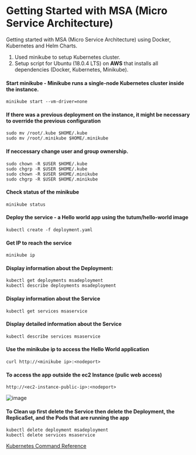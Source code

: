 # Getting Started with MSA (Micro Service Architecture)
Getting started with MSA (Micro Service Architecture) using Docker, Kubernetes and Helm Charts.
1. Used minikube to setup Kubernetes cluster.
2. Setup script for Ubuntu (18.0.4 LTS) on **AWS** that installs all dependencies (Docker, Kubernetes, Minikube).


#### Start minikube - Minikube runs a single-node Kubernetes cluster inside the instance.
`minikube start --vm-driver=none`

#### If there was a previous deployment on the instance, it might be necessary to override the previous configuration
`sudo mv /root/.kube $HOME/.kube`  
`sudo mv /root/.minikube $HOME/.minikube`

#### If neccessary change user and group ownership.
```
sudo chown -R $USER $HOME/.kube
sudo chgrp -R $USER $HOME/.kube
sudo chown -R $USER $HOME/.minikube
sudo chgrp -R $USER $HOME/.minikube
```

#### Check status of the minikube
`minikube status`

#### Deploy the service - a Hello world app using the tutum/hello-world image
`kubectl create -f deployment.yaml`

#### Get IP to reach the service
`minikube ip`


#### Display information about the Deployment:
```
kubectl get deployments msadeployment
kubectl describe deployments msadeployment
```

#### Display information about the Service
`kubectl get services msaservice`


#### Display detailed information about the Service
`kubectl describe services msaservice`


#### Use the minikube ip to access the Hello World application
`curl http://<minikube ip>:<nodeport>`

#### To access the app outside the ec2 Instance (pulic web access)
`http://<ec2-instance-public-ip>:<nodeport>`

![image](https://user-images.githubusercontent.com/7978704/51094488-1dca8400-1773-11e9-867d-f8743bbdcb43.png)


#### To Clean up first delete the Service then delete the Deployment, the ReplicaSet, and the Pods that are running the app
```
kubectl delete deployment msadeployment
kubectl delete services msaservice
```


[Kubernetes Command Reference](https://kubernetes.io/docs/tutorials/stateless-application/expose-external-ip-address/)
